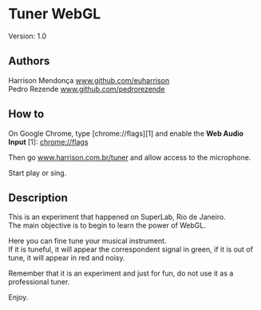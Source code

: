 
# Tuner WebGL

Version: 1.0

## Authors

Harrison Mendonça www.github.com/euharrison  
Pedro Rezende www.github.com/pedrorezende

## How to

On Google Chrome, type [chrome://flags][1] and enable the **Web Audio Input**
[1]: <chrome://flags>

Then go www.harrison.com.br/tuner and allow access to the microphone.

Start play or sing.

## Description

This is an experiment that happened on SuperLab, Rio de Janeiro.  
The main objective is to begin to learn the power of WebGL.

Here you can fine tune your musical instrument.  
If it is tuneful, it will appear the correspondent signal in green, if it is out of tune, it will appear in red and noisy.

Remember that it is an experiment and just for fun, do not use it as a professional tuner.

Enjoy.